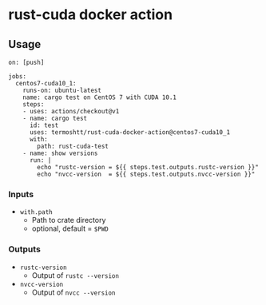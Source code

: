 # rust-cuda docker action

Usage
------

```
on: [push]

jobs:
  centos7-cuda10_1:
    runs-on: ubuntu-latest
    name: cargo test on CentOS 7 with CUDA 10.1
    steps:
    - uses: actions/checkout@v1
    - name: cargo test
      id: test
      uses: termoshtt/rust-cuda-docker-action@centos7-cuda10_1
      with:
        path: rust-cuda-test
    - name: show versions
      run: |
        echo "rustc-version = ${{ steps.test.outputs.rustc-version }}"
        echo "nvcc-version  = ${{ steps.test.outputs.nvcc-version }}"
```

### Inputs

- `with.path`
  - Path to crate directory
  - optional, default = `$PWD`

### Outputs
- `rustc-version`
  - Output of `rustc --version`
- `nvcc-version`
  - Output of `nvcc --version`
